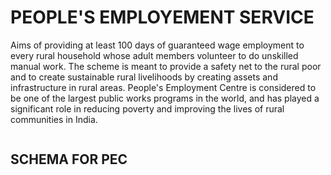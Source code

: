 
# PEOPLE'S EMPLOYEMENT SERVICE
<p>Aims of providing at least 100 days of guaranteed wage employment to every rural household whose adult members volunteer to do unskilled manual work. The scheme is meant to provide a safety net to the rural poor and to create sustainable rural livelihoods by creating assets and infrastructure in rural areas. People's Employment Centre is considered to be one of the largest public works programs in the world, and has played a significant role in reducing poverty and improving the lives of rural communities in India.</p>

  <img src="https://i.postimg.cc/63WG8gmJ/People-s-Employement-Centre.png" alt="">

  <h2>SCHEMA FOR PEC</h2>

  <img src="https://i.postimg.cc/CKQzK5kD/Screenshot-167.png" alt="">
